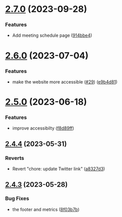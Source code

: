 # [2.7.0](https://github.com/Pradumnasaraf/Pradumnasaraf.github.io/compare/v2.6.0...v2.7.0) (2023-09-28)


### Features

* Add meeting schedule page ([914bbe4](https://github.com/Pradumnasaraf/Pradumnasaraf.github.io/commit/914bbe43894c00adf19a63086129421fc4e06a34))



# [2.6.0](https://github.com/Pradumnasaraf/Pradumnasaraf.github.io/compare/v2.5.0...v2.6.0) (2023-07-04)


### Features

* make the website more accessible ([#29](https://github.com/Pradumnasaraf/Pradumnasaraf.github.io/issues/29)) ([e9b4d81](https://github.com/Pradumnasaraf/Pradumnasaraf.github.io/commit/e9b4d8148c19f7c52d6dcceeebf2f1e26014905d))



# [2.5.0](https://github.com/Pradumnasaraf/Pradumnasaraf.github.io/compare/v2.4.4...v2.5.0) (2023-06-18)


### Features

* improve accessibilty ([f8d89ff](https://github.com/Pradumnasaraf/Pradumnasaraf.github.io/commit/f8d89ff46ecdf6d4d7a8283629a1c9fc913c95ec))



## [2.4.4](https://github.com/Pradumnasaraf/Pradumnasaraf.github.io/compare/v2.4.3...v2.4.4) (2023-05-31)


### Reverts

* Revert "chore: update Twitter link" ([a8327d3](https://github.com/Pradumnasaraf/Pradumnasaraf.github.io/commit/a8327d3a39a4cba2cff0ff17ded3246fa7b54828))



## [2.4.3](https://github.com/Pradumnasaraf/Pradumnasaraf.github.io/compare/v2.4.2...v2.4.3) (2023-05-28)


### Bug Fixes

* the footer and metrics ([8f03b7b](https://github.com/Pradumnasaraf/Pradumnasaraf.github.io/commit/8f03b7bf540537a2e68bfedc206892e3202d3096))



